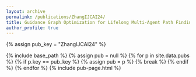 ```yaml
---
layout: archive
permalink: /publications/ZhangIJCAI24/
title: Guidance Graph Optimization for Lifelong Multi-Agent Path Finding
author_profile: true
---
```

{% assign pub_key = "ZhangIJCAI24" %}

{% include base_path %}
{% assign pub = null %}
{% for p in site.data.pubs %}
  {% if p.key == pub_key %}
    {% assign pub = p %}
    {% break %}
  {% endif %}
{% endfor %}
{% include pub-page.html %}
     
         
